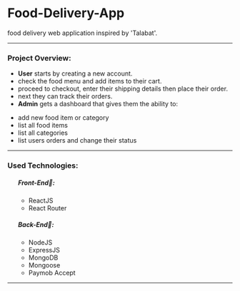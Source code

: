 # Food-Delivery-App

food delivery web application inspired by 'Talabat'.

<hr>

### Project Overview:

- <b>User</b> starts by creating a new account.
- check the food menu and add items to their cart.
- proceed to checkout, enter their shipping details then place their order.
- next they can track their orders.
- <b>Admin</b> gets a dashboard that gives them the ability to:
<ul>
<li>add new food item or category</li>
<li>list all food items</li>
<li>list all categories</li>
<li>list users orders and change their status</li>
</ul>
<hr>

### Used Technologies:

<ul>
  
  ##### Front-End📱:
  <ul>
    <li>ReactJS</li>
    <li>React Router</li>
  </ul>
  
  ##### Back-End🔧:
  <ul>
    <li>NodeJS</li>
    <li>ExpressJS</li>
    <li>MongoDB</li>
    <li>Mongoose</li>
    <li>Paymob Accept</li>
  </ul>
</ul>

<hr>
